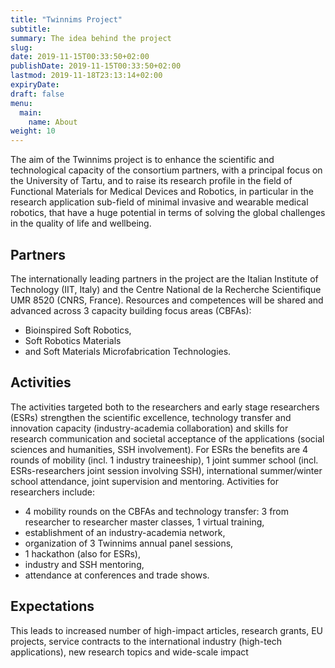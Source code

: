 ```yaml
---
title: "Twinnims Project"
subtitle: 
summary: The idea behind the project
slug:
date: 2019-11-15T00:33:50+02:00
publishDate: 2019-11-15T00:33:50+02:00
lastmod: 2019-11-18T23:13:14+02:00
expiryDate: 
draft: false
menu: 
  main:
    name: About
weight: 10
---
```


The aim of the Twinnims project is to enhance the scientific and technological capacity of the consortium partners, with a principal focus on the University of Tartu, and to raise its research profile in the field of Functional Materials for Medical Devices and Robotics, in particular in the research application sub-field of minimal invasive and wearable medical robotics, that have a huge potential in terms of solving the global challenges in the quality of life and wellbeing. 

## Partners

The internationally leading partners in the project are the Italian Institute of Technology (IIT, Italy) and the Centre National de la Recherche Scientifique UMR 8520 (CNRS, France). Resources and competences will be shared and advanced across 3 capacity building focus areas (CBFAs): 

- Bioinspired Soft Robotics, 
- Soft Robotics Materials 
- and Soft Materials Microfabrication Technologies. 

## Activities

The activities targeted both to the researchers and early stage researchers (ESRs) strengthen the scientific excellence, technology transfer and innovation capacity (industry-academia collaboration) and skills for research communication and societal acceptance of the applications (social sciences and humanities, SSH involvement). For ESRs the benefits are 4 rounds of mobility (incl. 1 industry traineeship), 1 joint summer school (incl. ESRs-researchers joint session involving SSH), international summer/winter school attendance, joint supervision and mentoring. Activities for researchers include: 

- 4 mobility rounds on the CBFAs and technology transfer: 3 from researcher to researcher master classes, 1 virtual training, 
- establishment of an industry-academia network, 
- organization of 3 Twinnims annual panel sessions, 
- 1 hackathon (also for ESRs), 
- industry and SSH mentoring, 
- attendance at conferences and trade shows. 

## Expectations

This leads to increased number of high-impact articles, research grants, EU projects, service contracts to the international industry (high-tech applications), new research topics and wide-scale impact

